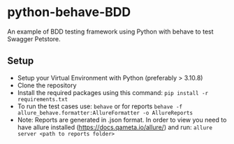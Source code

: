 # python-behave-BDD
An example of BDD testing framework using Python with behave to test Swagger Petstore.

## Setup

* Setup your Virtual Environment with Python (preferably > 3.10.8)
* Clone the repository
* Install the required packages using this command:
`pip install -r requirements.txt`
* To run the test cases use: `behave` or for reports `behave -f allure_behave.formatter:AllureFormatter -o AllureReports` 
* Note: Reports are generated in .json format. In order to view you need to have allure installed (https://docs.qameta.io/allure/) and run: `allure server <path to reports folder>`
